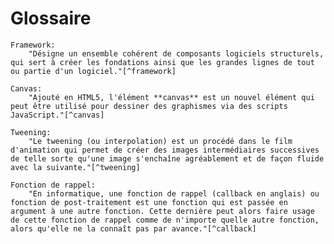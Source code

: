 # Glossaire

```{glossary}
Framework:
    "Désigne un ensemble cohérent de composants logiciels structurels, qui sert à créer les fondations ainsi que les grandes lignes de tout ou partie d'un logiciel."[^framework]

Canvas:
    "Ajouté en HTML5, l'élément **canvas** est un nouvel élément qui peut être utilisé pour dessiner des graphismes via des scripts JavaScript."[^canvas]

Tweening:
    "Le tweening (ou interpolation) est un procédé dans le film d'animation qui permet de créer des images intermédiaires successives de telle sorte qu'une image s'enchaîne agréablement et de façon fluide avec la suivante."[^tweening]

Fonction de rappel:
    "En informatique, une fonction de rappel (callback en anglais) ou fonction de post-traitement est une fonction qui est passée en argument à une autre fonction. Cette dernière peut alors faire usage de cette fonction de rappel comme de n'importe quelle autre fonction, alors qu'elle ne la connaît pas par avance."[^callback]
```

[^framework]: https://fr.wikipedia.org/wiki/Framework
[^canvas]: https://developer.mozilla.org/fr/docs/Web/API/Canvas_API
[^tweening]: https://fr.wikipedia.org/wiki/Tweening
[^callback]: https://fr.wikipedia.org/wiki/Fonction_de_rappel